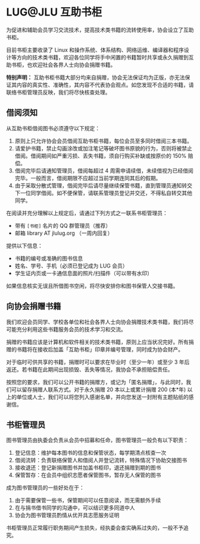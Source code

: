 # LUG@JLU 互助书柜

为促进和辅助会员学习交流技术，提高技术类书籍的流转使用率，协会设立了互助书柜。

目前书柜主要收录了 Linux 和操作系统、体系结构、网络运维、编译器和程序设计等方向的技术类书籍，欢迎各位同学将手中闲置的书籍暂时共享或永久捐赠到互助书柜，也欢迎社会各界人士向协会捐赠书籍。

**特别声明：** 互助书柜书籍大部分均来自捐赠，协会无法保证均为正版，亦无法保证其内容的真实性、准确性，其内容不代表协会观点。如您发现不合适的书籍，请联络书柜管理员反映，我们将尽快核查处理。

## 借阅须知

从互助书柜借阅图书必须遵守以下规定：

1. 原则上只允许协会会员借阅互助书柜书籍，每位会员至多同时借阅三本书籍。
2. 请爱护书籍，禁止勾画涂改或加注笔记等破坏图书原貌的行为，否则将被禁止借阅。借阅期间如严重污损、丢失书籍，须自行购买补缺或按原价的 150% 赔偿。
3. 借阅完毕后请通知管理员，借阅每超过 4 周需申请续借，未续借视为已经借阅完毕。一般而言，借阅期限不应超过当前学期连同其后的假期。
4. 由于采取分散式管理，借阅完毕后请尽量继续保管书籍，直到管理员通知转交下一位同学借阅。如不便保管，请联系管理员登记并交还，不得私自转交其他同学。

在阅读并充分理解以上规定后，请通过下列方式之一联系书柜管理员：

- 带有 `[书柜]` 名片的 QQ 群管理员（推荐）
- 邮箱 library AT jlulug.org （一周内回复）

提供以下信息：

- 书籍的编号或准确的图书信息
- 姓名、学号、手机（必须已登记成为 LUG 会员）
- 学生证内页或一卡通信息面的照片/扫描件（可以带有水印）

如果信息核实无误且所借图书空闲，将尽快安排你和图书保管人交接书籍。

## 向协会捐赠书籍

我们欢迎会员同学、学校各单位和社会各界人士向协会捐赠技术类书籍，我们将尽可能充分利用这些书籍服务会员的技术学习和交流。

捐赠的书籍应该是计算机和软件相关的技术类书籍，原则上应当状况完好。所有捐赠的书籍将在接收后加盖「互助书柜」印章并编号管理，同时成为协会财产。

对于临时可供共享的书籍，捐赠时可以要求在毕业时（至少一年）或至少 3 年后返还。若书籍在此期间出现损毁、丢失等情况，我协会不承担赔偿责任。

按照您的要求，我们可以公开书籍的捐赠方，或记为「匿名捐赠」，与此同时，我们可以留存捐赠人联系方式。对于永久捐赠 20 本以上或累计捐赠 200 (本*年) 以上的单位或人士，我们可以将您列入感谢名单，并向您发送一封附有主题贴纸的感谢信。

## 书柜管理员

图书管理员由执委会负责从会员中招募和任命，图书管理员一般负有以下职责：

1. 登记信息：维护每本图书的信息和保管状态，每学期清点核查一次
2. 借阅流转：负责联络保管人和借阅人并登记流转，特殊情况下协助交接图书
3. 接收退还：登记新捐赠图书并加盖书柜印，退还捐赠到期的图书
4. 保管暂存：在会员中组织志愿者保管图书，暂存无人保管的图书

成为图书管理员的一些好处在于：

1. 由于需要保管一些书，保管期间可以任意阅读，而无需额外手续
2. 在与捐书借书同学的沟通中，可以结识更多同道中人
3. 协会为图书管理员酌情从优开具志愿服务证明

书柜管理员正常履行职务期间产生损失，经执委会查实确系过失的，一般不予追究。

